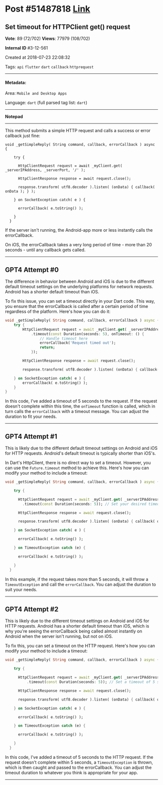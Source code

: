 
# Post \#51487818 [Link](https://stackoverflow.com/questions/51487818/)

## Set timeout for HTTPClient get() request

**Vote**: 89 (72/702) **Views**: 77979 (108/702) 

**Internal ID** \#3-12-561

Created at 2018-07-23 22:08:32

Tags: `api` `flutter` `dart` `callback` `httprequest`

----------

#### Metadata:

Area: `Mobile and Desktop Apps`

Language: `dart` (full parsed tag list: `dart`)

----------

**Notepad**


----------

This method submits a simple HTTP request and calls a success or error callback just fine:

```
void _getSimpleReply( String command, callback, errorCallback ) async {

    try {

      HttpClientRequest request = await _myClient.get( _serverIPAddress, _serverPort, '/' );

      HttpClientResponse response = await request.close();

      response.transform( utf8.decoder ).listen( (onData) { callback( onData ); } );

    } on SocketException catch( e ) {

      errorCallback( e.toString() );

    }
  }
```


If the server isn't running, the Android-app more or less instantly calls the errorCallback.

On iOS, the errorCallback takes a very long period of time - more than 20 seconds - until any callback gets called.




----------
        
## GPT4 Attempt \#0

The difference in behavior between Android and iOS is due to the different default timeout settings on the underlying platforms for network requests. Android has a shorter default timeout than iOS.

To fix this issue, you can set a timeout directly in your Dart code. This way, you ensure that the errorCallback is called after a certain period of time regardless of the platform. Here's how you can do it:

```dart
void _getSimpleReply( String command, callback, errorCallback ) async {
    try {
        HttpClientRequest request = await _myClient.get( _serverIPAddress, _serverPort, '/' )
            .timeout(const Duration(seconds: 5), onTimeout: () {
                // Handle timeout here
                errorCallback('Request timed out');
                return;
            });

        HttpClientResponse response = await request.close();

        response.transform( utf8.decoder ).listen( (onData) { callback( onData ); } );

    } on SocketException catch( e ) {
        errorCallback( e.toString() );
    }
}
```

In this code, I've added a timeout of 5 seconds to the request. If the request doesn't complete within this time, the `onTimeout` function is called, which in turn calls the `errorCallback` with a timeout message. You can adjust the duration to fit your needs.

--------

## GPT4 Attempt \#1

This is likely due to the different default timeout settings on Android and iOS for HTTP requests. Android's default timeout is typically shorter than iOS's. 

In Dart's HttpClient, there is no direct way to set a timeout. However, you can use the `Future.timeout` method to achieve this. Here's how you can modify your method to include a timeout:

```dart
void _getSimpleReply( String command, callback, errorCallback ) async {

    try {

      HttpClientRequest request = await _myClient.get( _serverIPAddress, _serverPort, '/' )
        .timeout(const Duration(seconds: 5)); // Set your desired timeout duration

      HttpClientResponse response = await request.close();

      response.transform( utf8.decoder ).listen( (onData) { callback( onData ); } );

    } on SocketException catch( e ) {

      errorCallback( e.toString() );

    } on TimeoutException catch (e) {

      errorCallback( e.toString() );

    }
  }
```

In this example, if the request takes more than 5 seconds, it will throw a `TimeoutException` and call the `errorCallback`. You can adjust the duration to suit your needs.

--------

## GPT4 Attempt \#2

This is likely due to the different timeout settings on Android and iOS for HTTP requests. Android has a shorter default timeout than iOS, which is why you're seeing the errorCallback being called almost instantly on Android when the server isn't running, but not on iOS.

To fix this, you can set a timeout on the HTTP request. Here's how you can modify your method to include a timeout:

```dart
void _getSimpleReply( String command, callback, errorCallback ) async {

    try {

      HttpClientRequest request = await _myClient.get( _serverIPAddress, _serverPort, '/' )
          .timeout(const Duration(seconds: 5)); // Set a timeout of 5 seconds

      HttpClientResponse response = await request.close();

      response.transform( utf8.decoder ).listen( (onData) { callback( onData ); } );

    } on SocketException catch( e ) {

      errorCallback( e.toString() );

    } on TimeoutException catch (e) {

      errorCallback( e.toString() );

    }
  }
```

In this code, I've added a timeout of 5 seconds to the HTTP request. If the request doesn't complete within 5 seconds, a `TimeoutException` is thrown, which is then caught and passed to the errorCallback. You can adjust the timeout duration to whatever you think is appropriate for your app.

--------
